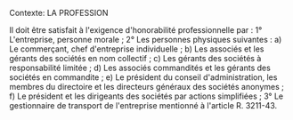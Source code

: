 Contexte: LA PROFESSION

Il doit être satisfait à l'exigence d'honorabilité professionnelle par : 1° L'entreprise, personne morale ; 2° Les personnes physiques suivantes : a) Le commerçant, chef d'entreprise individuelle ; b) Les associés et les gérants des sociétés en nom collectif ; c) Les gérants des sociétés à responsabilité limitée ; d) Les associés commandités et les gérants des sociétés en commandite ; e) Le président du conseil d'administration, les membres du directoire et les directeurs généraux des sociétés anonymes ; f) Le président et les dirigeants des sociétés par actions simplifiées ; 3° Le gestionnaire de transport de l'entreprise mentionné à l'article R. 3211-43.